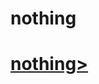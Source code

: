 # nothing
<!doctype html>
<html>
  <title>nothing</title>
  <meta charset="utf-8">
  <h1><a href="1.html">nothing></h1>
    </html>
